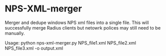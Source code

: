 # NPS-XML-merger
Merger and dedupe windows NPS xml files into a single file.  This will successfully merge Radius clients but netowrk polices may still need to be manually.

Usage:
python nps-xml-merger.py NPS_file1.xml NPS_file2.xml NPS_file3.xml -o output.xml
